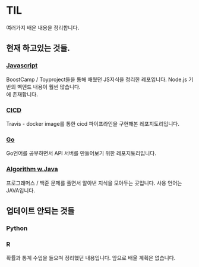 # TIL

여러가지 배운 내용을 정리합니다.

## 현재 하고있는 것들.
### [Javascript](https://github.com/FullOfOrange/Javascript)  
BoostCamp / Toyproject들을 통해 배웠던 JS지식을 정리한 레포입니다. Node.js 기반의 벡엔드 내용이 훨씬 많습니다.  
에 존재합니다.  

### [CICD](https://github.com/FullOfOrange/CICD)  
Travis - docker image를 통한 cicd 파이프라인을 구현해본 레포지토리입니다.  

### [Go](https://github.com/FullOfOrange/Go)   
Go언어를 공부하면서 API 서버를 만들어보기 위한 레포지토리입니다.

### [Algorithm w.Java](https://github.com/FullOfOrange/TIL/tree/master/Algorithm)
프로그래머스 / 백준 문제를 풀면서 알아낸 지식을 모아두는 곳입니다. 사용 언어는 JAVA입니다.

## 업데이트 안되는 것들
### Python  

### R
확률과 통계 수업을 들으며 정리했던 내용입니다. 앞으로 배울 계획은 없습니다.
